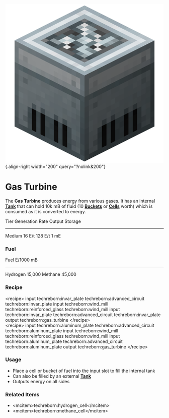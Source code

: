 ![gas_turbine.png](/media/mods/techreborn/gas_turbine.png){.align-right width="200" query="?nolink&200"}

# Gas Turbine

The **Gas Turbine** produces energy from various gases. It has an internal **[Tank](/media/mods/techreborn/basic_tank_unit)** that can hold 10k mB of fluid (10 **[Buckets](/mods/minecraft/bucket)** or **[Cells](/items/fluid/empty_cell)** worth) which is consumed as it is converted to energy.

  Tier     Generation Rate   Output    Storage
  -------- ----------------- --------- ---------
  Medium   16 E/t            128 E/t   1 mE

### Fuel

  Fuel       E/1000 mB
  ---------- -----------
  Hydrogen   15,000
  Methane    45,000

### Recipe

\<recipe\> input techreborn:invar_plate techreborn:advanced_circuit techreborn:invar_plate input techreborn:wind_mill techreborn:reinforced_glass techreborn:wind_mill input techreborn:invar_plate techreborn:advanced_circuit techreborn:invar_plate output techreborn:gas_turbine \</recipe\>\
\<recipe\> input techreborn:aluminum_plate techreborn:advanced_circuit techreborn:aluminum_plate input techreborn:wind_mill techreborn:reinforced_glass techreborn:wind_mill input techreborn:aluminum_plate techreborn:advanced_circuit techreborn:aluminum_plate output techreborn:gas_turbine \</recipe\>

### Usage

- Place a cell or bucket of fuel into the input slot to fill the internal tank
- Can also be filled by an external **[Tank](/media/mods/techreborn/basic_tank_unit)**
- Outputs energy on all sides

### Related Items

- \<mcitem\>techreborn:hydrogen_cell\</mcitem\>
- \<mcitem\>techreborn:methane_cell\</mcitem\>
